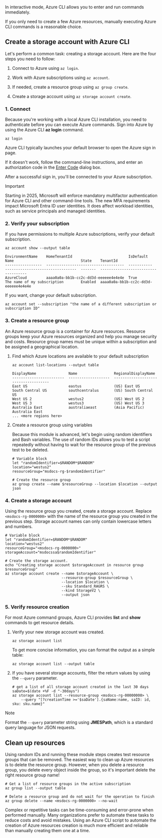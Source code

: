 <!-- markdownlint-disable MD041 -->

In interactive mode, Azure CLI allows you to enter and run commands immediately.

If you only need to create a few Azure resources, manually executing Azure CLI commands is a reasonable choice.

## Create a storage account with Azure CLI

Let's perform a common task: creating a storage account. Here are the four steps you need to follow:

1. Connect to Azure using `az login`.

1. Work with Azure subscriptions using `az account`.

1. If needed, create a resource group using `az group create`.

1. Create a storage account using `az storage account create`.

### 1. Connect

Because you're working with a local Azure CLI installation, you need to authenticate before you can execute Azure commands. Sign into Azure by using the Azure CLI **az login** command.

```azurecli
az login

```

Azure CLI typically launches your default browser to open the Azure sign in page.

If it doesn't work, follow the command-line instructions, and enter an authorization code in the [Enter Code](https://aka.ms/devicelogin) dialog box.

After a successful sign in, you'll be connected to your Azure subscription.

> [!IMPORTANT]
> Starting in 2025, Microsoft will enforce mandatory multifactor authentication for Azure CLI and other command-line tools. The new MFA requirements impact Microsoft Entra ID user identities. It does affect workload identities, such as service principals and managed identities.

### 2. Verify your subscription

If you have permissions to multiple Azure subscriptions, verify your default subscription.

```azurecli
az account show --output table
```

```output
EnvironmentName    HomeTenantId                          IsDefault    Name                               State    TenantId
-----------------  ------------------------------------  -----------  ---------------------------------  -------  ------------------------------------
AzureCloud         aaaa0a0a-bb1b-cc2c-dd3d-eeeeee4e4e4e  True         The name of my subscription        Enabled  aaaa0a0a-bb1b-cc2c-dd3d-eeeeee4e4e4e
```

If you want, change your default subscription.

```azurecli
az account set --subscription "the name of a different subscription or subscription ID"
```

### 3. Create a resource group

An Azure resource group is a container for Azure resources. Resource groups keep your Azure resources organized and help you manage security and costs. Resource group names must be unique within a subscription and be assigned a geographical location.

1. Find which Azure locations are available to your default subscription

   ```azurecli
   az account list-locations --output table
   ```

   ```output
   DisplayName               Name                 RegionalDisplayName
   ------------------------  -------------------  -------------------------------------
   East US                   eastus               (US) East US
   South Central US          southcentralus       (US) South Central US
   West US 2                 westus2              (US) West US 2
   West US 3                 westus3              (US) West US 3
   Australia East            australiaeast        (Asia Pacific) Australia East
   ... <more regions here>
   ```

1. Create a resource group using variables

   Because this module is advanced, let's begin using random identifiers and Bash variables. The use of random IDs allows you to test a script repeatedly without having to wait for the resource group of the previous test to be deleted.

   ```azurecli
   # Variable block
   let "randomIdentifier=$RANDOM*$RANDOM"
   location="westus2"
   resourceGroup="msdocs-rg-$randomIdentifier"

   # Create the resource group
   az group create --name $resourceGroup --location $location --output json
   ```

### 4. Create a storage account

Using the resource group you created, create a storage account. Replace `<msdocs-rg-0000000>` with the name of the resource group you created in the previous step. Storage account names can only contain lowercase letters and numbers.

```azurecli
# Variable block
let "randomIdentifier=$RANDOM*$RANDOM"
location="westus2"
resourceGroup="<msdocs-rg-0000000>"
storageAccount="msdocssa$randomIdentifier"

# Create the storage account.
echo "Creating storage account $storageAccount in resource group $resourceGroup"
az storage account create --name $storageAccount \
                          --resource-group $resourceGroup \
                          --location $location \
                          --sku Standard_RAGRS \
                          --kind StorageV2 \
                          --output json
```

### 5. Verify resource creation

For most Azure command groups, Azure CLI provides **list** and **show** commands to get resource details.

1. Verify your new storage account was created.

   ```azurecli
   az storage account list
   ```

   To get more concise information, you can format the output as a simple table:

   ```azurecli
   az storage account list --output table
   ```

1. If you have several storage accounts, filter the return values by using the `--query` parameter.

   ```azurecli
   # get a list of all storage account created in the last 30 days
   saDate=$(date +%F -d "-30days")
   az storage account list --resource-group <msdocs-rg-00000000> \
       --query "[?creationTime >='$saDate'].{saName:name, saID: id, sku: sku.name}"
   ```

> [!NOTE]
> Format the `--query` parameter string using **JMESPath**, which is a standard query language for JSON requests.

## Clean up resources

Using random IDs and running these module steps creates test resource groups that can be removed. The easiest way to clean up Azure resources is to delete the resource group. However, when you delete a resource group, you delete every object inside the group, so it's important delete the right resource group name!

```azurecli
# Get a list of resource groups in the active subscription
az group list --output table

# Delete a resource group and do not wait for the operation to finish
az group delete --name <msdocs-rg-0000000> --no-wait
```

Complex or repetitive tasks can be time-consuming and error-prone when performed manually. Many organizations prefer to automate these tasks to reduce costs and avoid mistakes. Using an Azure CLI script to automate the creation of Azure resources creation is much more efficient and reliable
than manually creating them one at a time.
